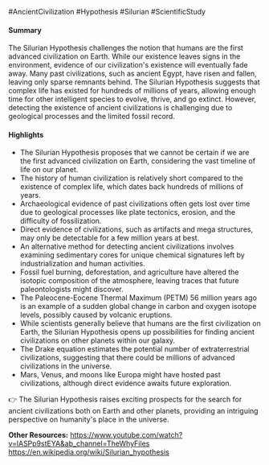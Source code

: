 #AncientCivilization #Hypothesis #Silurian #ScientificStudy 
#### Summary
The Silurian Hypothesis challenges the notion that humans are the first advanced civilization on Earth. While our existence leaves signs in the environment, evidence of our civilization's existence will eventually fade away. Many past civilizations, such as ancient Egypt, have risen and fallen, leaving only sparse remnants behind. The Silurian Hypothesis suggests that complex life has existed for hundreds of millions of years, allowing enough time for other intelligent species to evolve, thrive, and go extinct. However, detecting the existence of ancient civilizations is challenging due to geological processes and the limited fossil record.

#### Highlights
- The Silurian Hypothesis proposes that we cannot be certain if we are the first advanced civilization on Earth, considering the vast timeline of life on our planet.
- The history of human civilization is relatively short compared to the existence of complex life, which dates back hundreds of millions of years.
- Archaeological evidence of past civilizations often gets lost over time due to geological processes like plate tectonics, erosion, and the difficulty of fossilization.
- Direct evidence of civilizations, such as artifacts and mega structures, may only be detectable for a few million years at best.
- An alternative method for detecting ancient civilizations involves examining sedimentary cores for unique chemical signatures left by industrialization and human activities.
- Fossil fuel burning, deforestation, and agriculture have altered the isotopic composition of the atmosphere, leaving traces that future paleontologists might discover.
- The Paleocene-Eocene Thermal Maximum (PETM) 56 million years ago is an example of a sudden global change in carbon and oxygen isotope levels, possibly caused by volcanic eruptions.
- While scientists generally believe that humans are the first civilization on Earth, the Silurian Hypothesis opens up possibilities for finding ancient civilizations on other planets within our galaxy.
- The Drake equation estimates the potential number of extraterrestrial civilizations, suggesting that there could be millions of advanced civilizations in the universe.
- Mars, Venus, and moons like Europa might have hosted past civilizations, although direct evidence awaits future exploration.

👉 The Silurian Hypothesis raises exciting prospects for the search for ancient civilizations both on Earth and other planets, providing an intriguing perspective on humanity's place in the universe.

**Other Resources:**
https://www.youtube.com/watch?v=lASPp9stEYA&ab_channel=TheWhyFiles
https://en.wikipedia.org/wiki/Silurian_hypothesis